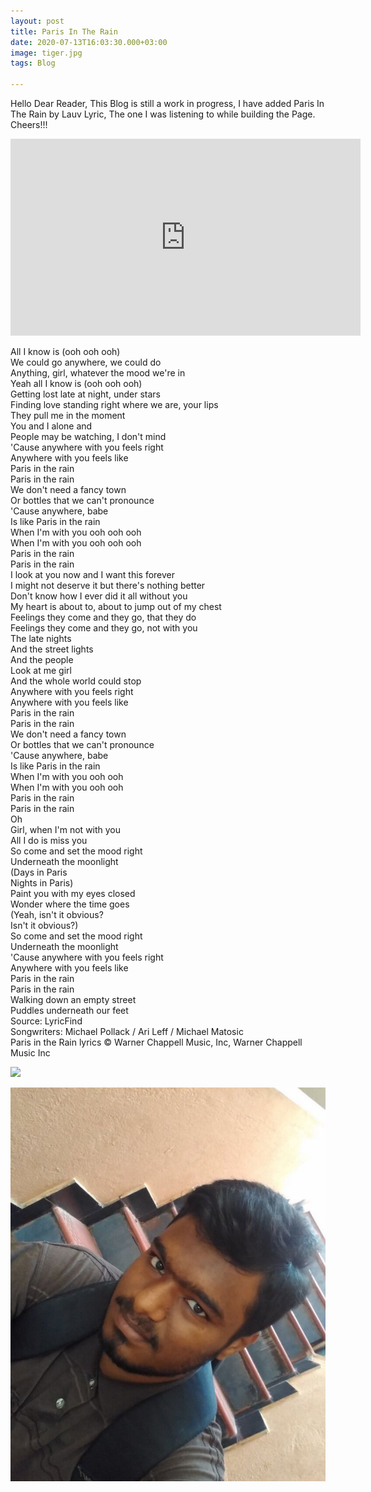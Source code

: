 ```yaml
---
layout: post
title: Paris In The Rain
date: 2020-07-13T16:03:30.000+03:00
image: tiger.jpg
tags: Blog

---
```

Hello Dear Reader, This Blog is still a work in progress, I have added Paris In The Rain by Lauv Lyric, The one I was listening to while building the Page. Cheers!!!

<iframe width="560" height="315" src="https://www.youtube.com/embed/kOCkne-Bku4" frameborder="0" allow="accelerometer; autoplay; encrypted-media; gyroscope; picture-in-picture" allowfullscreen></iframe>

All I know is (ooh ooh ooh)<br/>
We could go anywhere, we could do<br/>
Anything, girl, whatever the mood we're in<br/>
Yeah all I know is (ooh ooh ooh)<br/>
Getting lost late at night, under stars<br/>
Finding love standing right where we are, your lips<br/>
They pull me in the moment<br/>
You and I alone and<br/>
People may be watching, I don't mind<br/>
'Cause anywhere with you feels right<br/>
Anywhere with you feels like<br/>
Paris in the rain<br/>
Paris in the rain<br/>
We don't need a fancy town<br/>
Or bottles that we can't pronounce<br/>
'Cause anywhere, babe<br/>
Is like Paris in the rain<br/>
When I'm with you ooh ooh ooh<br/>
When I'm with you ooh ooh ooh<br/>
Paris in the rain<br/>
Paris in the rain<br/>
I look at you now and I want this forever<br/>
I might not deserve it but there's nothing better<br/>
Don't know how I ever did it all without you<br/>
My heart is about to, about to jump out of my chest<br/>
Feelings they come and they go, that they do<br/>
Feelings they come and they go, not with you<br/>
The late nights<br/>
And the street lights<br/>
And the people<br/>
Look at me girl<br/>
And the whole world could stop<br/>
Anywhere with you feels right<br/>
Anywhere with you feels like<br/>
Paris in the rain<br/>
Paris in the rain<br/>
We don't need a fancy town<br/>
Or bottles that we can't pronounce<br/>
'Cause anywhere, babe<br/>
Is like Paris in the rain<br/>
When I'm with you ooh ooh<br/>
When I'm with you ooh ooh<br/>
Paris in the rain<br/>
Paris in the rain<br/>
Oh<br/>
Girl, when I'm not with you<br/>
All I do is miss you<br/>
So come and set the mood right<br/>
Underneath the moonlight<br/>
(Days in Paris<br/>
Nights in Paris)<br/>
Paint you with my eyes closed<br/>
Wonder where the time goes<br/>
(Yeah, isn't it obvious?<br/>
Isn't it obvious?)<br/>
So come and set the mood right<br/>
Underneath the moonlight<br/>
'Cause anywhere with you feels right<br/>
Anywhere with you feels like<br/>
Paris in the rain<br/>
Paris in the rain<br/>
Walking down an empty street<br/>
Puddles underneath our feet<br/>
Source: LyricFind<br/>
Songwriters: Michael Pollack / Ari Leff / Michael Matosic<br/>
Paris in the Rain lyrics © Warner Chappell Music, Inc, Warner Chappell Music Inc<br/>

![]({{site.baseurl}}/img/lion.jpg)

![](/img/avatar.jpg)